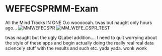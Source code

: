 # WEFECSPRMM-Exam
All the Mind Tracks IN ONE O.o woooooah.
twas but naught only hours ago... ![MMWEFECSPR](https://github.com/user-attachments/assets/92d64465-26a2-43b2-ba23-af23cb1fdd66)
![MM_WEFE_CSPR_TEST](https://github.com/user-attachments/assets/1b823252-1a3e-418e-b6ba-9d7a153569a2)

twas naught but the ugly QLabel addition.... I need to quit worrying about the style of these apps and begin actually doing the really real real data science'y stuff with the results and such etc. yada yada. wonk wonk 
